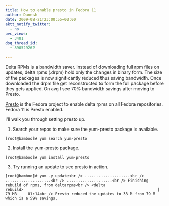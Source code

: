 ```yaml
---
title: How to enable presto in Fedora 11
author: Danesh
date: 2009-08-21T23:00:55+00:00
aktt_notify_twitter:
  - no
pvc_views:
  - 3481
dsq_thread_id:
  - 890529262

---
```

Delta RPMs is a bandwidth saver. Instead of downloading full rpm files on updates, delta rpms (.drpm) hold only the changes in binary form. The size of the packages is now significantly reduced thus saving bandwidth. Once downloaded the drpm file get reconstructed to form the full package before they gets applied. On avg I see 70% bandwidth savings after moving to Presto.

[Presto][1] is the Fedora project to enable delta rpms on all Fedora repositories. Fedora 11 is Presto enabled.

I'll walk you through setting presto up.

1. Search your repos to make sure the yum-presto package is available.

`[root@bamboo]# yum search yum-presto`

2. Install the yum-presto package.

`[root@bamboo]# yum install yum-presto`

3. Try running an update to see presto in action.

`[root@bamboo]# yum -y update<br />
....................<br />
....................<br />
....................<br />
Finishing rebuild of rpms, from deltarpms<br />
<delta rebuild>                                                           |  79 MB     01:14<br />
Presto reduced the updates to 33 M from 79 M which is a 59% savings.`

 [1]: http://fedoraproject.org/wiki/Releases/FeaturePresto